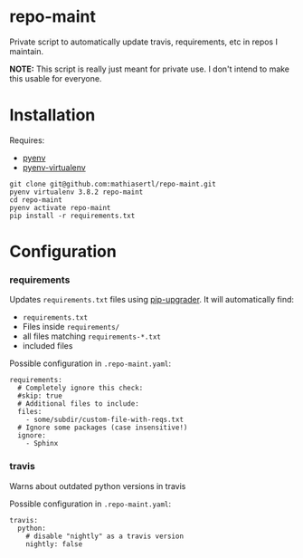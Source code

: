 # repo-maint

Private script to automatically update travis, requirements, etc in repos I maintain.

**NOTE:** This script is really just meant for private use. I don't intend to make this usable for everyone.

# Installation

Requires:
* [pyenv](https://github.com/pyenv/pyenv)
* [pyenv-virtualenv](https://github.com/pyenv/pyenv-virtualenv)

```
git clone git@github.com:mathiasertl/repo-maint.git
pyenv virtualenv 3.8.2 repo-maint
cd repo-maint
pyenv activate repo-maint
pip install -r requirements.txt
```

# Configuration

### requirements

Updates `requirements.txt` files using [pip-upgrader](https://github.com/simion/pip-upgrader). It will
automatically find:

* `requirements.txt`
* Files inside `requirements/`
* all files matching `requirements-*.txt` 
* included files

Possible configuration in `.repo-maint.yaml`:

```
requirements:
  # Completely ignore this check:
  #skip: true
  # Additional files to include:
  files:
    - some/subdir/custom-file-with-reqs.txt
  # Ignore some packages (case insensitive!)
  ignore:
    - Sphinx
```

### travis

Warns about outdated python versions in travis

Possible configuration in `.repo-maint.yaml`:

```
travis:
  python:
    # disable "nightly" as a travis version
    nightly: false
```

